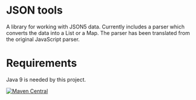 # JSON tools

A library for working with JSON5 data. Currently includes a parser
which converts the data into a List or a Map. The parser has been
translated from the original JavaScript parser.

# Requirements

Java 9 is needed by this project.

[![Maven Central](https://img.shields.io/maven-central/v/dev.buildtool/json-tools.svg?label=Maven%20Central)](https://search.maven.org/search?q=g:%22dev.buildtool%22%20AND%20a:%22json-tools%22)